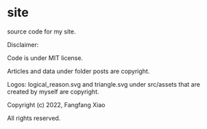 # site

source code for my site.


Disclaimer: 

Code is under MIT license.

Articles and data under folder posts are copyright.

Logos: logical_reason.svg and triangle.svg under src/assets that are created by myself are copyright.

Copyright (c) 2022, Fangfang Xiao 

All rights reserved.
 
